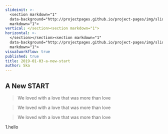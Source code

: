 ```yaml
---
slideinit: >-
  <section markdown="1"
  data-background="http://projectpages.github.io/project-pages/img/slidebackground.png"><section
  markdown="1">
vertical: </section><section markdown="1">
horizontal: >-
  </section></section><section markdown="1"
  data-background="http://projectpages.github.io/project-pages/img/slidebackground.png"><section
  markdown="1">
visualworkflow: true
published: true
title: 2019-01-03-a-new-start
author: Ska
---
```

## A New START

> We loved with a love that was more than love


> We loved with a love that was more than love

> We loved with a love that was more than love


1.hello
